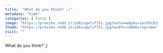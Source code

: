 ```yaml
---
title:  "What do you think? ;)"
metadate: "hide"
categories: [ Pussy ]
image: "https://preview.redd.it/ydkixgwlsfl51.jpg?auto=webp&s=1ec69c8107d7de052c1546d438506619afb61cc6"
thumb: "https://preview.redd.it/ydkixgwlsfl51.jpg?width=1080&crop=smart&auto=webp&s=83796f4299ed277bda317acd5b47897eefa10e8c"
visit: ""
---
```

What do you think? ;)
